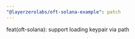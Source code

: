 ```yaml
---
"@layerzerolabs/oft-solana-example": patch
---
```


feat(oft-solana): support loading keypair via path
